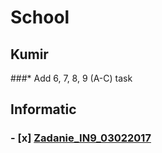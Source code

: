 # School

## Kumir
###* Add 6, 7, 8, 9 (A-C) task

## Informatic
### - [x] [Zadanie_IN9_03022017](/blob/master/Oge/Informatics/Answers/Zadanie_IN9_03022017.pdf)
